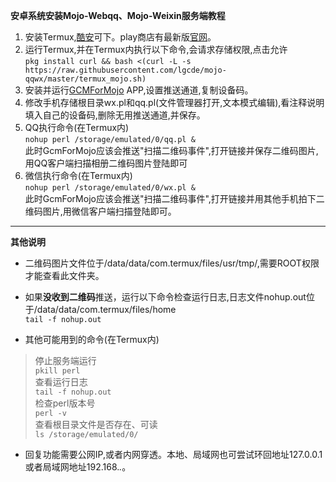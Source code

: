 **安卓系统安装Mojo-Webqq、Mojo-Weixin服务端教程**

1. 安装Termux,[酷安](https://www.coolapk.com/apk/com.termux)可下。play商店有最新版[官网](https://termux.com/)。  
2. 运行Termux,并在Termux内执行以下命令,会请求存储权限,点击允许  
`pkg install curl && bash <(curl -L -s https://raw.githubusercontent.com/lgcde/mojo-qqwx/master/termux_mojo.sh)`  
3. 安装并运行[GCMForMojo](https://www.coolapk.com/apk/com.swjtu.gcmformojo) APP,设置推送通道,复制设备码。
4. 修改手机存储根目录wx.pl和qq.pl(文件管理器打开,文本模式编辑),看注释说明填入自己的设备码,删除无用推送通道,并保存。  
5. QQ执行命令(在Termux内)  
`nohup perl /storage/emulated/0/qq.pl &`  
此时GcmForMojo应该会推送"扫描二维码事件",打开链接并保存二维码图片,用QQ客户端扫描相册二维码图片登陆即可  
6. 微信执行命令(在Termux内)  
`nohup perl /storage/emulated/0/wx.pl &`  
此时GcmForMojo应该会推送"扫描二维码事件",打开链接并用其他手机拍下二维码图片,用微信客户端扫描登陆即可。  

---
**其他说明**
- 二维码图片文件位于/data/data/com.termux/files/usr/tmp/,需要ROOT权限才能查看此文件夹。  
- 如果**没收到二维码**推送，运行以下命令检查运行日志,日志文件nohup.out位于/data/data/com.termux/files/home  
``tail -f nohup.out``  

- 其他可能用到的命令(在Termux内)  
 >停止服务端运行  
 ``pkill perl``  
 >查看运行日志  
 ``tail -f nohup.out``  
 >检查perl版本号  
 ``perl -v``  
 >查看根目录文件是否存在、可读  
 ``ls /storage/emulated/0/``  
- 回复功能需要公网IP,或者内网穿透。本地、局域网也可尝试环回地址127.0.0.1或者局域网地址192.168.*.*。
